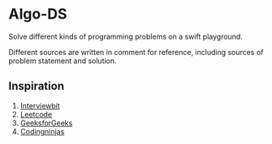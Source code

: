 # Algo-DS

Solve different kinds of programming problems on a swift playground.

Different sources are written in comment for reference, including sources of problem statement and solution.

## Inspiration
1. [Interviewbit](https://www.interviewbit.com)
2. [Leetcode](https://leetcode.com/)
3. [GeeksforGeeks](https://www.geeksforgeeks.org/)
4. [Codingninjas](https://www.codingninjas.com)